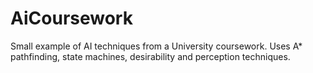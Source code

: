 # AiCoursework
Small example of AI techniques from a University coursework. Uses A* pathfinding, state machines, desirability and perception techniques.
